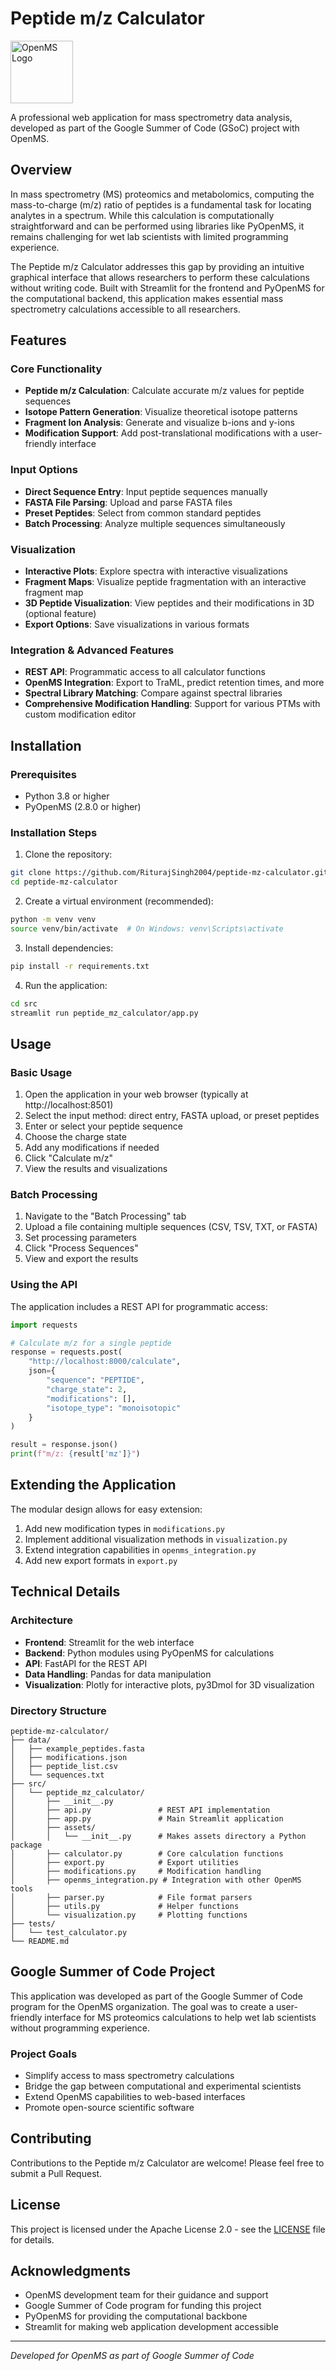 # Peptide m/z Calculator

<img src="src/peptide_mz_calculator/assets/logo.png" alt="OpenMS Logo" width="100" />

A professional web application for mass spectrometry data analysis, developed as part of the Google Summer of Code (GSoC) project with OpenMS.

## Overview

In mass spectrometry (MS) proteomics and metabolomics, computing the mass-to-charge (m/z) ratio of peptides is a fundamental task for locating analytes in a spectrum. While this calculation is computationally straightforward and can be performed using libraries like PyOpenMS, it remains challenging for wet lab scientists with limited programming experience.

The Peptide m/z Calculator addresses this gap by providing an intuitive graphical interface that allows researchers to perform these calculations without writing code. Built with Streamlit for the frontend and PyOpenMS for the computational backend, this application makes essential mass spectrometry calculations accessible to all researchers.

## Features

### Core Functionality
- **Peptide m/z Calculation**: Calculate accurate m/z values for peptide sequences
- **Isotope Pattern Generation**: Visualize theoretical isotope patterns
- **Fragment Ion Analysis**: Generate and visualize b-ions and y-ions
- **Modification Support**: Add post-translational modifications with a user-friendly interface

### Input Options
- **Direct Sequence Entry**: Input peptide sequences manually
- **FASTA File Parsing**: Upload and parse FASTA files
- **Preset Peptides**: Select from common standard peptides
- **Batch Processing**: Analyze multiple sequences simultaneously

### Visualization
- **Interactive Plots**: Explore spectra with interactive visualizations
- **Fragment Maps**: Visualize peptide fragmentation with an interactive fragment map
- **3D Peptide Visualization**: View peptides and their modifications in 3D (optional feature)
- **Export Options**: Save visualizations in various formats

### Integration & Advanced Features
- **REST API**: Programmatic access to all calculator functions
- **OpenMS Integration**: Export to TraML, predict retention times, and more
- **Spectral Library Matching**: Compare against spectral libraries
- **Comprehensive Modification Handling**: Support for various PTMs with custom modification editor

## Installation

### Prerequisites
- Python 3.8 or higher
- PyOpenMS (2.8.0 or higher)

### Installation Steps

1. Clone the repository:
```bash
git clone https://github.com/RiturajSingh2004/peptide-mz-calculator.git
cd peptide-mz-calculator
```

2. Create a virtual environment (recommended):
```bash
python -m venv venv
source venv/bin/activate  # On Windows: venv\Scripts\activate
```

3. Install dependencies:
```bash
pip install -r requirements.txt
```

4. Run the application:
```bash
cd src
streamlit run peptide_mz_calculator/app.py
```

## Usage

### Basic Usage

1. Open the application in your web browser (typically at http://localhost:8501)
2. Select the input method: direct entry, FASTA upload, or preset peptides
3. Enter or select your peptide sequence
4. Choose the charge state
5. Add any modifications if needed
6. Click "Calculate m/z"
7. View the results and visualizations

### Batch Processing

1. Navigate to the "Batch Processing" tab
2. Upload a file containing multiple sequences (CSV, TSV, TXT, or FASTA)
3. Set processing parameters
4. Click "Process Sequences"
5. View and export the results

### Using the API

The application includes a REST API for programmatic access:

```python
import requests

# Calculate m/z for a single peptide
response = requests.post(
    "http://localhost:8000/calculate",
    json={
        "sequence": "PEPTIDE",
        "charge_state": 2,
        "modifications": [],
        "isotope_type": "monoisotopic"
    }
)

result = response.json()
print(f"m/z: {result['mz']}")
```

## Extending the Application

The modular design allows for easy extension:

1. Add new modification types in `modifications.py`
2. Implement additional visualization methods in `visualization.py`
3. Extend integration capabilities in `openms_integration.py`
4. Add new export formats in `export.py`

## Technical Details

### Architecture
- **Frontend**: Streamlit for the web interface
- **Backend**: Python modules using PyOpenMS for calculations
- **API**: FastAPI for the REST API
- **Data Handling**: Pandas for data manipulation
- **Visualization**: Plotly for interactive plots, py3Dmol for 3D visualization

### Directory Structure
```
peptide-mz-calculator/
├── data/
│   ├── example_peptides.fasta
│   ├── modifications.json
│   ├── peptide_list.csv
│   └── sequences.txt
├── src/
│   └── peptide_mz_calculator/
│       ├── __init__.py
│       ├── api.py               # REST API implementation
│       ├── app.py               # Main Streamlit application
│       ├── assets/
│       │   └── __init__.py      # Makes assets directory a Python package
│       ├── calculator.py        # Core calculation functions
│       ├── export.py            # Export utilities
│       ├── modifications.py     # Modification handling
│       ├── openms_integration.py # Integration with other OpenMS tools
│       ├── parser.py            # File format parsers
│       ├── utils.py             # Helper functions
│       └── visualization.py     # Plotting functions
├── tests/
│   └── test_calculator.py
└── README.md
```

## Google Summer of Code Project

This application was developed as part of the Google Summer of Code program for the OpenMS organization. The goal was to create a user-friendly interface for MS proteomics calculations to help wet lab scientists without programming experience.

### Project Goals
- Simplify access to mass spectrometry calculations
- Bridge the gap between computational and experimental scientists
- Extend OpenMS capabilities to web-based interfaces
- Promote open-source scientific software

## Contributing

Contributions to the Peptide m/z Calculator are welcome! Please feel free to submit a Pull Request.

## License

This project is licensed under the Apache License 2.0 - see the [LICENSE](LICENSE) file for details.

## Acknowledgments

- OpenMS development team for their guidance and support
- Google Summer of Code program for funding this project
- PyOpenMS for providing the computational backbone
- Streamlit for making web application development accessible

---

*Developed for OpenMS as part of Google Summer of Code*
